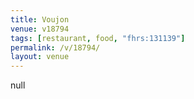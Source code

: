 ```yaml
---
title: Voujon
venue: v18794
tags: [restaurant, food, "fhrs:131139"]
permalink: /v/18794/
layout: venue
---
```

null